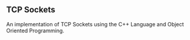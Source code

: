## TCP Sockets
An implementation of TCP Sockets using the C++ Language and Object Oriented Programming.